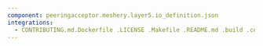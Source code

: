 ```yaml
---
component: peeringacceptor.meshery.layer5.io_definition.json
integrations:
  - CONTRIBUTING.md.Dockerfile .LICENSE .Makefile .README.md .build .consul .go.mod .go.sum .helpers .internal .main.go .output .peeringacceptor.meshery.layer5.io_definition.json.md .templates .tests
---
```

